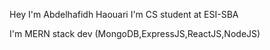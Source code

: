 Hey 
I'm Abdelhafidh Haouari
I'm CS student at ESI-SBA 

I'm 
MERN stack dev (MongoDB,ExpressJS,ReactJS,NodeJS)

